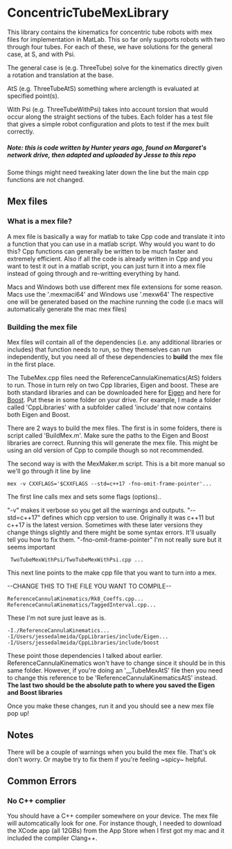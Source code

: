 # ConcentricTubeMexLibrary

This library contains the kinematics for concentric tube robots with mex files for implementation in MatLab. 
This so far only supports robots with two through four tubes. For each of these, we have solutions for the general case, 
at S, and with Psi. 

The general case is (e.g. ThreeTube) solve for the kinematics directly given a rotation and translation at the base. 

AtS (e.g. ThreeTubeAtS) something where arclength is evaluated at specified point(s). 

With Psi (e.g. ThreeTubeWithPsi) takes into account torsion that would occur along the straight sections of the tubes. 
Each folder has a test file that gives a simple robot configuration and plots to test if the mex built correctly. 


##### Note: this is code written by Hunter years ago, found on Margaret's network drive, then adapted and uploaded by Jesse to this repo
Some things might need tweaking later down the line but the main cpp functions are not changed. 


## Mex files

### What is a mex file?
A mex file is basically a way for matlab to take Cpp code and translate it into a function that you can use in a matlab script. 
Why would you want to do this? Cpp functions can generally be written to be much faster and extremely efficient. Also if all the 
code is already written in Cpp and you want to test it out in a matlab script, you can just turn it into a mex file instead of 
going through and re-writting everything by hand.

Macs and Windows both use different mex file extensions for some reason. Macs use the '.mexmaci64' and Windows use '.mexw64'
The respective one will be generated based on the machine running the code (i.e macs will automatically generate the mac mex files)

### Building the mex file
Mex files will contain all of the dependencies (i.e. any additional libraries or includes) that function needs to run, 
so they themselves can run independently, but you need all of these dependencies to **build** the mex file in the first place.

The TubeMex.cpp files need the ReferenceCannulaKinematics(AtS) folders to run. Those in turn rely on two Cpp libraries, Eigen and boost. 
These are both standard libraries and can be downloaded here for [Eigen](https://eigen.tuxfamily.org/index.php?title=Main_Page#Download) and 
here for [Boost](https://www.boost.org). Put these in some folder on your drive. For example, I made a folder called 'CppLibraries' with
a subfolder called 'include' that now contains both Eigen and Boost. 

There are 2 ways to build the mex files. The first is in some folders, there is script called 'BuildMex.m'. Make sure the paths 
to the Eigen and Boost libraries are correct. Running this will generate the mex file. This might be using an old version of Cpp to compile though
so not recommended. 

The second way is with the MexMaker.m script. This is a bit more manual so we'll go through it line by line

```
mex -v CXXFLAGS='$CXXFLAGS --std=c++17 -fno-omit-frame-pointer'...
```

The first line calls mex and sets some flags (options)..

"-v" makes it verbose so you get all the warnings and outputs. 
"--std=c++17" defines which cpp version to use. Originally it was c++11 but c++17 is the latest version. Sometimes with these later versions
they change things slightly and there might be some syntax errors. It'll usually tell you how to fix them.
"-fno-omit-frame-pointer" I'm not really sure but it seems important 

```
 TwoTubeMexWithPsi/TwoTubeMexWithPsi.cpp ...
```
This next line points to the make cpp file that you want to turn into a mex. 

--CHANGE THIS TO THE FILE YOU WANT TO COMPILE--

```
ReferenceCannulaKinematics/Rk8_Coeffs.cpp...
ReferenceCannulaKinematics/TaggedInterval.cpp...
```
These I'm not sure just leave as is.

```
-I./ReferenceCannulaKinematics...
-I/Users/jessedalmeida/CppLibraries/include/Eigen...
-I/Users/jessedalmeida/CppLibraries/include/boost
```
These point those dependencies I talked about earlier. ReferenceCannulaKinematics won't have to change since it should be in this same folder.
However, if you're doing an '__TubeMexAtS' file then you need to change this reference to be 'ReferenceCannulaKinematicsAtS' instead. 
**The last two should be the absolute path to where you saved the Eigen and Boost libraries**

Once you make these changes, run it and you should see a new mex file pop up!

## Notes
There will be a couple of warnings when you build the mex file. That's ok don't worry. 
Or maybe try to fix them if you're feeling ~spicy~ helpful. 

## Common Errors
### No C++ complier
You should have a C++ compiler somewhere on your device. The mex file will automcatically look for one. 
For instance though, I needed to download the XCode app (all 12GBs) from the App Store when I first got my mac and it included
the compiler Clang++. 










